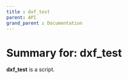 ```yaml
---
title : dxf_test
parent: API
grand_parent : Documentation
---
```

# Summary for: **dxf_test**

**dxf_test** is a script.

